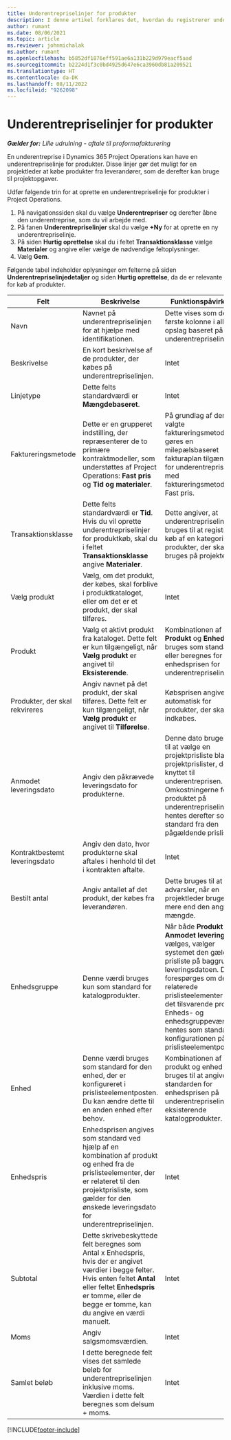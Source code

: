 ```yaml
---
title: Underentrepriselinjer for produkter
description: I denne artikel forklares det, hvordan du registrerer underentrepriselinjer for produkter og bruger de forskellige felter til at registrere produktkøb fra leverandører.
author: rumant
ms.date: 08/06/2021
ms.topic: article
ms.reviewer: johnmichalak
ms.author: rumant
ms.openlocfilehash: b5852df1876eff591ae6a131b229d979eacf5aad
ms.sourcegitcommit: b2224d1f3c0bd4925d647e6ca3960db81a209521
ms.translationtype: HT
ms.contentlocale: da-DK
ms.lasthandoff: 08/11/2022
ms.locfileid: "9262098"
---
```

# <a name="subcontract-lines-for-products"></a>Underentrepriselinjer for produkter

_**Gælder for:** Lille udrulning - aftale til proformafakturering_

En underentreprise i Dynamics 365 Project Operations kan have en underentrepriselinje for produkter. Disse linjer gør det muligt for en projektleder at købe produkter fra leverandører, som de derefter kan bruge til projektopgaver.

Udfør følgende trin for at oprette en underentrepriselinje for produkter i Project Operations.

1. På navigationssiden skal du vælge **Underentrepriser** og derefter åbne den underentreprise, som du vil arbejde med. 
2. På fanen **Underentrepriselinjer** skal du vælge **+Ny** for at oprette en ny underentrepriselinje.
3. På siden **Hurtig oprettelse** skal du i feltet **Transaktionsklasse** vælge **Materialer** og angive eller vælge de nødvendige feltoplysninger. 
4. Vælg **Gem**.

Følgende tabel indeholder oplysninger om felterne på siden **Underentrepriselinjedetaljer** og siden **Hurtig oprettelse**, da de er relevante for køb af produkter.

| Felt | Beskrivelse | Funktionspåvirkning|
| ----- | ----------- | ----------- |
| Navn | Navnet på underentrepriselinjen for at hjælpe med identifikationen. |Dette vises som den første kolonne i alle opslag baseret på underentrepriselinjer.
| Beskrivelse | En kort beskrivelse af de produkter, der købes på underentrepriselinjen. | Intet |
| Linjetype | Dette felts standardværdi er **Mængdebaseret**. |Intet |
| Faktureringsmetode | Dette er en grupperet indstilling, der repræsenterer de to primære kontraktmodeller, som understøttes af Project Operations: **Fast pris** og **Tid og materialer**. | På grundlag af den valgte faktureringsmetode gøres en milepælsbaseret fakturaplan tilgængelig for underentrepriselinjer med faktureringsmetoden Fast pris. |
| Transaktionsklasse |Dette felts standardværdi er **Tid**. Hvis du vil oprette underentrepriselinjer for produktkøb, skal du i feltet **Transaktionsklasse** angive **Materialer**.  | Dette angiver, at underentrepriselinjen bruges til at registrere køb af en kategori af produkter, der skal bruges på projekter. |
| Vælg produkt | Vælg, om det produkt, der købes, skal forblive i produktkataloget, eller om det er et produkt, der skal tilføres. |Intet |
| Produkt | Vælg et aktivt produkt fra kataloget. Dette felt er kun tilgængeligt, når **Vælg produkt** er angivet til **Eksisterende**. |Kombinationen af **Produkt** og **Enhed** bruges som standarden eller beregnes for enhedsprisen for underentrepriselinjen.
| Produkter, der skal rekvireres | Angiv navnet på det produkt, der skal tilføres. Dette felt er kun tilgængeligt, når **Vælg produkt** er angivet til **Tilførelse**.  |Købsprisen angives ikke automatisk for produkter, der skal indkøbes.|
| Anmodet leveringsdato | Angiv den påkrævede leveringsdato for produkterne.| Denne dato bruges også til at vælge en projektprisliste blandt de projektprislister, der er knyttet til underentreprisen. Omkostningerne for produktet på underentrepriselinjen hentes derefter som standard fra den pågældende prisliste. |
| Kontraktbestemt leveringsdato | Angiv den dato, hvor produkterne skal aftales i henhold til det i kontrakten aftalte.  |Intet|
| Bestilt antal | Angiv antallet af det produkt, der købes fra leverandøren.| Dette bruges til at vise advarsler, når en projektleder bruger mere end den angivne mængde.|
| Enhedsgruppe | Denne værdi bruges kun som standard for katalogprodukter. |Når både **Produkt** og **Anmodet leveringsdato** vælges, vælger systemet den gældende prisliste på baggrund af leveringsdatoen. Der forespørges om de relaterede prislisteelementer for det tilsvarende produkt. Enheds- og enhedsgruppeværdierne hentes som standard fra konfigurationen på prislisteelementposten. |
| Enhed | Denne værdi bruges som standard for den enhed, der er konfigureret i prislisteelementposten. Du kan ændre dette til en anden enhed efter behov.| Kombinationen af produkt og enhed bruges til at angive standarden for enhedsprisen på underentrepriselinjen for eksisterende katalogprodukter. |
| Enhedspris | Enhedsprisen angives som standard ved hjælp af en kombination af produkt og enhed fra de prislisteelementer, der er relateret til den projektprisliste, som gælder for den ønskede leveringsdato for underentrepriselinjen.  |Intet |
| Subtotal | Dette skrivebeskyttede felt beregnes som Antal x Enhedspris, hvis der er angivet værdier i begge felter. Hvis enten feltet **Antal** eller feltet **Enhedspris** er tomme, eller de begge er tomme, kan du angive en værdi manuelt.  |Intet |
| Moms | Angiv salgsmomsværdien. |Intet |
| Samlet beløb | I dette beregnede felt vises det samlede beløb for underentrepriselinjen inklusive moms. Værdien i dette felt beregnes som delsum + moms. |Intet |


[!INCLUDE[footer-include](../../includes/footer-banner.md)]
